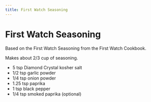 ```yaml
---
title: First Watch Seasoning
---
```


# First Watch Seasoning

Based on the First Watch Seasoning from the First Watch Cookbook.

Makes about 2/3 cup of seasoning.

* 5 tsp Diamond Crystal kosher salt
* 1/2 tsp garlic powder
* 1/4 tsp onion powder
* 1.25 tsp paprika
* 1 tsp black pepper
* 1/4 tsp smoked paprika (optional)
